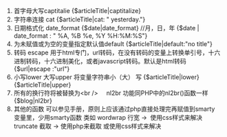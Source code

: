 <ol>
	<li>首字母大写captitalie
{$articleTitle|captitalize}</li>
	<li>字符串连接 cat
{$articleTitle|cat: " yesterday."}</li>
	<li>日期格式化 date_format
{$date|date_format} //月，日，年
{$date | date_format : " %A, %B %e, %Y %H:%M:%S"}</li>
	<li>为未赋值或为空的变量指定默认值default
{$articleTitle|default:"no title"}</li>
	<li>转码 escape
用于html专门，url转码，在没有转码的变量上转换单引号，十六进制转码，十六进制美化，或者javascript转码。默认是html转码
{$url|escape :"url"}</li>
	<li>小写lower 大写upper
将变量字符串小（大） 写
{$articleTitle|lower} {$articleTitle|upper}</li>
	<li>所有的换行符将被替换为&lt;br /&gt;     nl2br 功能同PHP中的nl2br()函数一样
{$blog|nl2br}</li>
	<li>其他的函数
可以参见手册，原则上应该通过php直接处理完再赋值到smarty变量里，少用smarty函数
类如 wordwrap 行宽 -&gt;  使用css样式来解决 truncate
截取 -&gt; 使用php来截取 或使用css样式来解决</li>
</ol>
